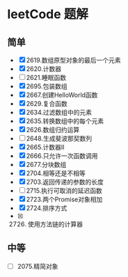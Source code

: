 # leetCode 题解

## 简单

- [x] 2619.数组原型对象的最后一个元素
- [x] 2620.计数器
- [ ] 2621.睡眠函数
- [x] 2695.包装数组
- [x] 2667.创建HelloWorld函数
- [x] 2629.复合函数
- [x] 2634.过滤数组中的元素
- [x] 2635.转换数组中的每个元素
- [x] 2626.数组归约运算
- [ ] 2648.生成斐波那契数列
- [x] 2665.计数器Ⅱ
- [x] 2666.只允许一次函数调用
- [x] 2677.分块数组
- [x] 2704.相等还是不相等
- [x] 2703.返回传递的参数的长度
- [ ] 2715.执行可取消的延迟函数
- [x] 2723.两个Promise对象相加
- [x] 2724.排序方式
- [x] 2726. 使用方法链的计算器

## 中等

- [ ] 2075.精简对象